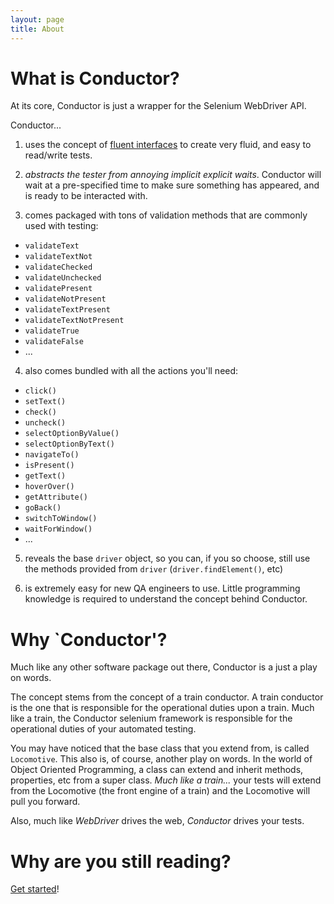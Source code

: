 ```yaml
---
layout: page
title: About
---
```


What is Conductor?
===
At its core, Conductor is just a wrapper for the Selenium WebDriver API.

Conductor...

1. uses the concept of [fluent interfaces](http://en.wikipedia.org/wiki/Fluent_interface) to create very fluid, 
and easy to read/write tests.

2. *abstracts the tester from annoying implicit explicit waits*.  Conductor will wait at a pre-specified time to make sure
something has appeared, and is ready to be interacted with.

3. comes packaged with tons of validation methods that are commonly used with testing:
  * `validateText`
  * `validateTextNot`
  * `validateChecked`
  * `validateUnchecked`
  * `validatePresent`
  * `validateNotPresent`
  * `validateTextPresent`
  * `validateTextNotPresent`
  * `validateTrue`
  * `validateFalse`
  * ...

4. also comes bundled with all the actions you'll need:
  * `click()`
  * `setText()`
  * `check()`
  * `uncheck()`
  * `selectOptionByValue()`
  * `selectOptionByText()`
  * `navigateTo()`
  * `isPresent()`
  * `getText()`
  * `hoverOver()`
  * `getAttribute()`
  * `goBack()`
  * `switchToWindow()`
  * `waitForWindow()`
  * ...

5. reveals the base `driver` object, so you can, if you so choose, still use the methods provided from `driver`  (`driver.findElement()`, etc)

6. is extremely easy for new QA engineers to use.  Little programming knowledge is required to understand the concept behind
Conductor.

Why `Conductor'?
===
Much like any other software package out there, Conductor is a just a play on words.

The concept stems from the concept of a train conductor.  A train conductor is the one that is responsible for the operational
duties upon a train. Much like a train, the Conductor selenium framework is responsible for the operational duties of your
automated testing.

You may have noticed that the base class that you extend from, is called `Locomotive`.  This also is, of course, another play
on words.  In the world of Object Oriented Programming, a class can extend and inherit methods, properties, etc from a super class.
*Much like a train...* your tests will extend from the Locomotive (the front engine of a train) and the Locomotive will pull you
forward.

Also, much like *WebDriver* drives the web, *Conductor* drives your tests.

Why are you still reading?
===
[Get started](/get-started)!
